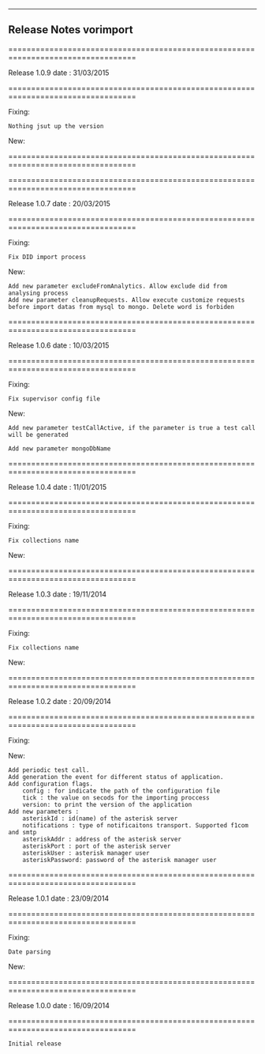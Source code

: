 ----------
Release Notes vorimport 
----------

==================================================================================

Release 1.0.9 date : 31/03/2015

==================================================================================

Fixing:
	
	Nothing jsut up the version

New:
	


==================================================================================


==================================================================================

Release 1.0.7 date : 20/03/2015

==================================================================================

Fixing:
	
	Fix DID import process

New:

	Add new parameter excludeFromAnalytics. Allow exclude did from analysing process
	Add new parameter cleanupRequests. Allow execute customize requests before import datas from mysql to mongo. Delete word is forbiden
	


==================================================================================

Release 1.0.6 date : 10/03/2015

==================================================================================

Fixing:
	
	Fix supervisor config file

New:

	Add new parameter testCallActive, if the parameter is true a test call will be generated
	
	Add new parameter mongoDbName



==================================================================================

Release 1.0.4 date : 11/01/2015

==================================================================================

Fixing:

	Fix collections name

New:



==================================================================================

Release 1.0.3 date : 19/11/2014

==================================================================================

Fixing:

	Fix collections name

New:



==================================================================================

Release 1.0.2 date : 20/09/2014

==================================================================================

Fixing:

New:

    Add periodic test call.
    Add generation the event for different status of application.
    Add configuration flags.
        config : for indicate the path of the configuration file
        tick : the value on secods for the importing proccess
        version: to print the version of the application
    Add new parameters : 
        asteriskId : id(name) of the asterisk server
        notifications : type of notificaitons transport. Supported f1com and smtp
        asteriskAddr : address of the asterisk server
        asteriskPort : port of the asterisk server
        asteriskUser : asterisk manager user
        asteriskPassword: password of the asterisk manager user

==================================================================================

Release 1.0.1 date : 23/09/2014

==================================================================================

Fixing:
	
	Date parsing

New:
    
   


==================================================================================

Release 1.0.0 date : 16/09/2014

==================================================================================

	Initial release
 






